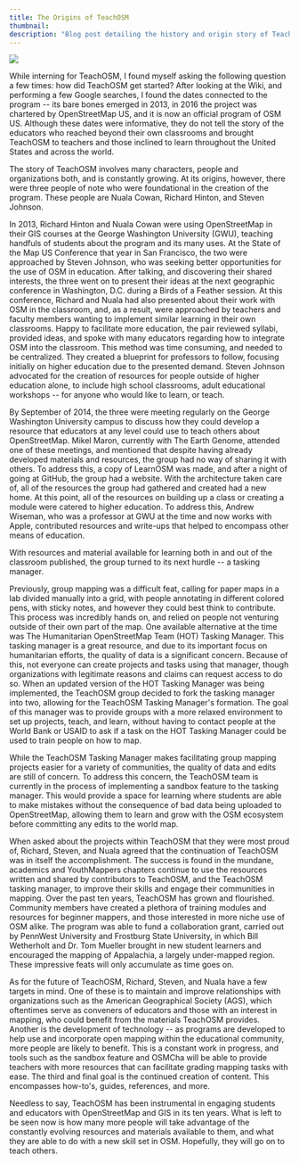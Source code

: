 ```yaml
---
title: The Origins of TeachOSM
thumbnail:
description: "Blog post detailing the history and origin story of TeachOSM"
---
```

![](../../../assets/images/blog/billwetherholt_blogheader.png)


While interning for TeachOSM, I found myself asking the following question a few times: how did TeachOSM get started? After looking at the Wiki, and performing a few Google searches, I found the dates connected to the program -- its bare bones emerged in 2013, in 2016 the project was chartered by OpenStreetMap US, and it is now an official program of OSM US. Although these dates were informative, they do not tell the story of the educators who reached beyond their own classrooms and brought TeachOSM to teachers and those inclined to learn throughout the United States and across the world.

The story of TeachOSM involves many characters, people and organizations both, and is constantly growing. At its origins, however, there were three people of note who were foundational in the creation of the program. These people are Nuala Cowan, Richard Hinton, and Steven Johnson.

In 2013, Richard Hinton and Nuala Cowan were using OpenStreetMap in their GIS courses at the George Washington University (GWU), teaching handfuls of students about the program and its many uses. At the State of the Map US Conference that year in San Francisco, the two were approached by Steven Johnson, who was seeking better opportunities for the use of OSM in education. After talking, and discovering their shared interests, the three went on to present their ideas at the next geographic conference in Washington, D.C. during a Birds of a Feather session. At this conference, Richard and Nuala had also presented about their work with OSM in the classroom, and, as a result, were approached by teachers and faculty members wanting to implement similar learning in their own classrooms. Happy to facilitate more education, the pair reviewed syllabi, provided ideas, and spoke with many educators regarding how to integrate OSM into the classroom. This method was time consuming, and needed to be centralized. They created a blueprint for professors to follow, focusing initially on higher education due to the presented demand. Steven Johnson advocated for the creation of resources for people outside of higher education alone, to include high school classrooms, adult educational workshops -- for anyone who would like to learn, or teach.

By September of 2014, the three were meeting regularly on the George Washington University campus to discuss how they could develop a resource that educators at any level could use to teach others about OpenStreetMap. Mikel Maron, currently with The Earth Genome, attended one of these meetings, and mentioned that despite having already developed materials and resources, the group had no way of sharing it with others. To address this, a copy of LearnOSM was made, and after a night of going at GitHub, the group had a website. With the architecture taken care of, all of the resources the group had gathered and created had a new home. At this point, all of the resources on building up a class or creating a module were catered to higher education. To address this, Andrew Wiseman, who was a professor at GWU at the time and now works with Apple, contributed resources and write-ups that helped to encompass other means of education.

With resources and material available for learning both in and out of the classroom published, the group turned to its next hurdle -- a tasking manager.

Previously, group mapping was a difficult feat, calling for paper maps in a lab divided manually into a grid, with people annotating in different colored pens, with sticky notes, and however they could best think to contribute. This process was incredibly hands on, and relied on people not venturing outside of their own part of the map. One available alternative at the time was The Humanitarian OpenStreetMap Team (HOT) Tasking Manager. This tasking manager is a great resource, and due to its important focus on humanitarian efforts, the quality of data is a significant concern. Because of this, not everyone can create projects and tasks using that manager, though organizations with legitimate reasons and claims can request access to do so. When an updated version of the HOT Tasking Manager was being implemented, the TeachOSM group decided to fork the tasking manager into two, allowing for the TeachOSM Tasking Manager's formation. The goal of this manager was to provide groups with a more relaxed environment to set up projects, teach, and learn, without having to contact people at the World Bank or USAID to ask if a task on the HOT Tasking Manager could be used to train people on how to map.

While the TeachOSM Tasking Manager makes facilitating group mapping projects easier for a variety of communities, the quality of data and edits are still of concern. To address this concern, the TeachOSM team is currently in the process of implementing a sandbox feature to the tasking manager. This would provide a space for learning where students are able to make mistakes without the consequence of bad data being uploaded to OpenStreetMap, allowing them to learn and grow with the OSM ecosystem before committing any edits to the world map.

When asked about the projects within TeachOSM that they were most proud of, Richard, Steven, and Nuala agreed that the continuation of TeachOSM was in itself the accomplishment. The success is found in the mundane, academics and YouthMappers chapters continue to use the resources written and shared by contributors to TeachOSM, and the TeachOSM tasking manager, to improve their skills and engage their communities in mapping. Over the past ten years, TeachOSM has grown and flourished. Community members have created a plethora of training modules and resources for beginner mappers, and those interested in more niche use of OSM alike. The program was able to fund a collaboration grant, carried out by PennWest University and Frostburg State University, in which Bill Wetherholt and Dr. Tom Mueller brought in new student learners and encouraged the mapping of Appalachia, a largely under-mapped region. These impressive feats will only accumulate as time goes on.

As for the future of TeachOSM, Richard, Steven, and Nuala have a few targets in mind. One of these is to maintain and improve relationships with organizations such as the American Geographical Society (AGS), which oftentimes serve as conveners of educators and those with an interest in mapping, who could benefit from the materials TeachOSM provides. Another is the development of technology -- as programs are developed to help use and incorporate open mapping within the educational community, more people are likely to benefit. This is a constant work in progress, and tools such as the sandbox feature and OSMCha will be able to provide teachers with more resources that can facilitate grading mapping tasks with ease. The third and final goal is the continued creation of content. This encompasses how-to's, guides, references, and more.

Needless to say, TeachOSM has been instrumental in engaging students and educators with OpenStreetMap and GIS in its ten years. What is left to be seen now is how many more people will take advantage of the constantly evolving resources and materials available to them, and what they are able to do with a new skill set in OSM. Hopefully, they will go on to teach others.
